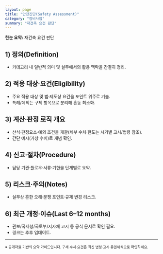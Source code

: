 ```yaml
---
layout: page
title: "안전진단(Safety Assessment)"
category: "정비사업"
summary: "재건축 요건 판단"
---
```


<link rel="stylesheet" href="{{ site.baseurl }}/assets/style.css">

<div class="note"><strong>한눈 요약:</strong> 재건축 요건 판단</div>

## 1) 정의(Definition)
- 카테고리 내 일반적 의미 및 실무에서의 활용 맥락을 간결히 정리.

## 2) 적용 대상·요건(Eligibility)
- 주요 적용 대상 및 법·제도상 요건을 포인트 위주로 기술.
- 특례/예외는 구체 항목으로 분리해 혼동 최소화.

## 3) 계산·판정 로직 개요
- 산식·판정요소·예외 조건을 개괄(세부 수치·한도는 시기별 고시/법령 참조).
- 간단 예시(가상 수치)로 개념 확인.

## 4) 신고·절차(Procedure)
- 담당 기관·플로우·서류·기한을 단계별로 요약.

## 5) 리스크·주의(Notes)
- 실무상 흔한 오해·분쟁 포인트·규제 변경 리스크.

## 6) 최근 개정·이슈(Last 6–12 months)
- 관보/국세청/국토부/지자체 고시 등 공식 문서로 확인 필요.
- 링크는 추후 업데이트.

---
<small class="small">※ 공개자료 기반의 요약 가이드입니다. 구체 수치·요건은 최신 법령·고시·유권해석으로 확인하세요.</small>
